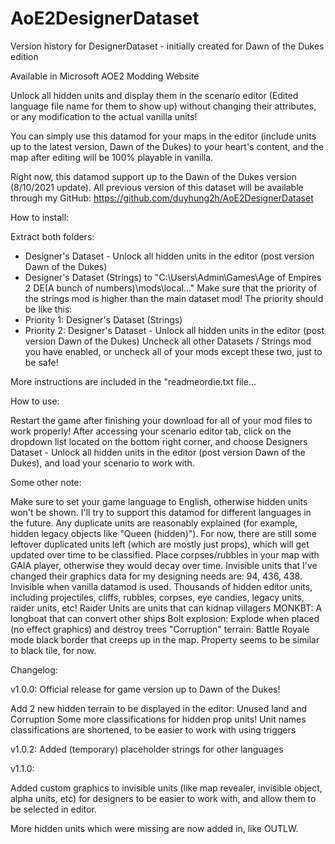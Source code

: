 # AoE2DesignerDataset
Version history for DesignerDataset - initially created for Dawn of the Dukes edition


	
 
Available in Microsoft AOE2 Modding Website


Unlock all hidden units and display them in the scenario editor (Edited language file name for them to show up) without changing their attributes, or any modification to the actual vanilla units!

You can simply use this datamod for your maps in the editor (include units up to the latest version, Dawn of the Dukes) to your heart's content, and the map after editing will be 100% playable in vanilla.







Right now, this datamod support up to the Dawn of the Dukes version (8/10/2021 update).
All previous version of this dataset will be available through my GitHub: https://github.com/duyhung2h/AoE2DesignerDataset




How to install:

Extract both folders:
+ Designer's Dataset - Unlock all hidden units in the editor (post version Dawn of the Dukes)
+ Designer's Dataset (Strings)
to "C:\Users\Admin\Games\Age of Empires 2 DE\(A bunch of numbers)\mods\local\..."
Make sure that the priority of the strings mod is higher than the main dataset mod! The priority should be like this:
+ Priority 1: Designer's Dataset (Strings)
+ Priority 2: Designer's Dataset - Unlock all hidden units in the editor (post version Dawn of the Dukes)
Uncheck all other Datasets / Strings mod you have enabled, or uncheck all of your mods except these two, just to be safe!


More instructions are included in the "readmeordie.txt file...



How to use:


Restart the game after finishing your download for all of your mod files to work properly!
After accessing your scenario editor tab, click on the dropdown list located on the bottom right corner, and choose Designers Dataset - Unlock all hidden units in the editor (post version Dawn of the Dukes), and load your scenario to work with.





Some other note:


Make sure to set your game language to English, otherwise hidden units won't be shown. I'll try to support this datamod for different languages in the future.
Any duplicate units are reasonably explained (for example, hidden legacy objects like "Queen (hidden)"). For now, there are still some leftover duplicated units left (which are mostly just props), which will get updated over time to be classified.
Place corpses/rubbles in your map with GAIA player, otherwise they would decay over time.
Invisible units that I've changed their graphics data for my designing needs are: 94, 436, 438. Invisible when vanilla datamod is used.
Thousands of hidden editor units, including projectiles, cliffs, rubbles, corpses, eye candies, legacy units, raider units, etc!
Raider Units are units that can kidnap villagers
MONKBT: A longboat that can convert other ships
Bolt explosion: Explode when placed (no effect graphics) and destroy trees
"Corruption" terrain: Battle Royale mode black border that creeps up in the map. Property seems to be similar to black tile, for now.




Changelog:

v1.0.0: Official release for game version up to Dawn of the Dukes!


Add 2 new hidden terrain to be displayed in the editor: Unused land and Corruption
Some more classifications for hidden prop units!
Unit names classifications are shortened, to be easier to work with using triggers

v1.0.2: Added (temporary) placeholder strings for other languages


v1.1.0:


Added custom graphics to invisible units (like map revealer, invisible object, alpha units, etc) for designers to be easier to work with, and allow them to be selected in editor.


More hidden units which were missing are now added in, like OUTLW.
